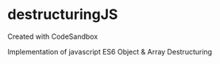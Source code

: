 # destructuringJS

Created with CodeSandbox

Implementation of javascript ES6 Object & Array Destructuring
